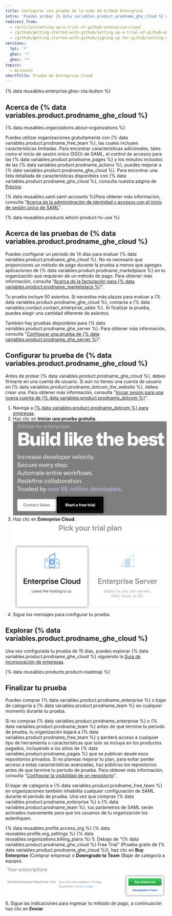 ```yaml
---
title: Configurar una prueba de la nube de GitHub Enterprise
intro: 'Puedes probar {% data variables.product.prodname_ghe_cloud %} de manera gratuita.'
redirect_from:
  - /articles/setting-up-a-trial-of-github-enterprise-cloud
  - /github/getting-started-with-github/setting-up-a-trial-of-github-enterprise-cloud
  - /github/getting-started-with-github/signing-up-for-github/setting-up-a-trial-of-github-enterprise-cloud
versions:
  fpt: '*'
  ghec: '*'
  ghes: '*'
topics:
  - Accounts
shortTitle: Prueba de Entreprise Cloud
---
```


{% data reusables.enterprise.ghec-cta-button %}


## Acerca de {% data variables.product.prodname_ghe_cloud %}

{% data reusables.organizations.about-organizations %}

Puedes utilizar organizaciones gratuitamente con {% data variables.product.prodname_free_team %}, las cuales incluyen características limitadas. Para encontrar características adicionales, tales como el inicio de sesión único (SSO) de SAML, el control de accesos para las {% data variables.product.prodname_pages %} y los minutos incluidos de las {% data variables.product.prodname_actions %}, puedes mejorar a {% data variables.product.prodname_ghe_cloud %}. Para encontrar una lista detallada de características disponibles con {% data variables.product.prodname_ghe_cloud %}, consulta nuestra página de [Precios](https://github.com/pricing).

{% data reusables.saml.saml-accounts %}Para obtener más información, consulta "<a href="/organizations/managing-saml-single-sign-on-for-your-organization/about-identity-and-access-management-with-saml-single-sign-on" class="dotcom-only">Acerca de la administración de identidad y accesos con el inicio de sesión único de SAML</a>".

{% data reusables.products.which-product-to-use %}

## Acerca de las pruebas de {% data variables.product.prodname_ghe_cloud %}

Puedes configurar un periodo de 14 días para evaluar {% data variables.product.prodname_ghe_cloud %}. No es necesario que proporciones un método de pago durante la prueba a menos que agreges aplicaciones de {% data variables.product.prodname_marketplace %} en tu organización que requieran de un método de pago. Para obtener más información, consulta "<a href="/articles/about-billing-for-github-marketplace/" class="dotcom-only">Acerca de la facturación para {% data variables.product.prodname_marketplace %}</a>".

Tu prueba incluye 50 asientos. Si necesitas más plazas para evaluar a {% data variables.product.prodname_ghe_cloud %}, contacta a {% data variables.contact.contact_enterprise_sales %}. Al finalizar la prueba, puedes elegir una cantidad diferente de asientos.

También hay pruebas disponibles para {% data variables.product.prodname_ghe_server %}. Para obtener más información, consulta "[Configurar una prueba de {% data variables.product.prodname_ghe_server %}](/articles/setting-up-a-trial-of-github-enterprise-server)".

## Configurar tu prueba de {% data variables.product.prodname_ghe_cloud %}

Antes de probar {% data variables.product.prodname_ghe_cloud %}, debes firmarte en una cuenta de usuario. Si aún no tienes una cuenta de usuario en {% data variables.product.prodname_dotcom_the_website %}, debes crear una. Para obtener más información, consulta "<a href="/articles/signing-up-for-a-new-github-account" class="dotcom-only">Iniciar sesión para una nueva cuenta de {% data variables.product.prodname_dotcom %}</a>".

1. Navega a [{% data variables.product.prodname_dotcom %} para empresas](https://github.com/enterprise).
1. Haz clic en **Iniciar una prueba gratuita**. ![Botón de "Comenzar una prueba gratuita"](/assets/images/help/organizations/start-a-free-trial-button.png)
1. Haz clic en **Enterprise Cloud**. ![Botón de "Enterprise Cloud"](/assets/images/help/organizations/enterprise-cloud-trial-option.png)
1. Sigue los mensajes para configurar tu prueba.

## Explorar {% data variables.product.prodname_ghe_cloud %}

Una vez configurada tu prueba de 15 días, puedes explorar {% data variables.product.prodname_ghe_cloud %} siguiendo la [Guía de incorporación de empresas](https://resources.github.com/enterprise-onboarding/).

{% data reusables.products.product-roadmap %}

## Finalizar tu prueba

Puedes comprar {% data variables.product.prodname_enterprise %} o bajar de categoría a {% data variables.product.prodname_team %} en cualquier momento durante tu prueba.

Si no compras {% data variables.product.prodname_enterprise %} o {% data variables.product.prodname_team %} antes de que termine tu periodo de prueba, tu organización bajará a {% data variables.product.prodname_free_team %} y perderá acceso a cualquier tipo de herramienta o características que solo se incluya en los productos pagados, incluyendo a los sitios de {% data variables.product.prodname_pages %} que se publican desde esos repositorios privados. Si no planeas mejorar tu plan, para evitar perder acceso a estas características avanzadas, haz públicos los repositorios antes de que termine tu periodo de prueba. Para obtener más información, consulta "[Configurar la visibilidad de un repositorio](/articles/setting-repository-visibility)".

El bajar de categoría a {% data variables.product.prodname_free_team %} en organizaciones también inhabilita cualquier configuración de SAML durante el periodo de prueba. Una vez que compras {% data variables.product.prodname_enterprise %} o {% data variables.product.prodname_team %}, tus parámetros de SAML serán activados nuevamente para que los usuarios de tu organización los autentiquen.

{% data reusables.profile.access_org %}
{% data reusables.profile.org_settings %}
{% data reusables.organizations.billing_plans %}
5. Debajo de "{% data variables.product.prodname_ghe_cloud %} Free Trial" (Prueba gratis de {% data variables.product.prodname_ghe_cloud %}), haz clic en **Buy Enterprise** (Comprar empresa) o **Downgrade to Team** (Bajar de categoría a equipo). ![Botones Comprar Enterprise y Bajar de categoría a Team](/assets/images/help/organizations/finish-trial-buttons.png)
6. Sigue las indicaciones para ingresar tu método de pago, a continuación haz clic en **Enviar**.
